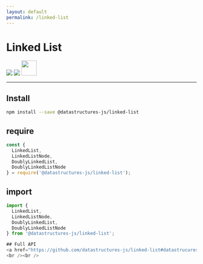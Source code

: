 ```yaml
---
layout: default
permalink: /linked-list
---
```


# Linked List

<div class="ds-badges">
  <img src="https://img.shields.io/npm/v/@datastructures-js/linked-list.svg"/>
  <img src="https://img.shields.io/npm/dm/@datastructures-js/linked-list.svg"/>
  <img src="https://user-images.githubusercontent.com/6517308/121813242-859a9700-cc6b-11eb-99c0-49e5bb63005b.jpg" width="40">
</div>
<hr />

## Install
```sh
npm install --save @datastructures-js/linked-list
```

## require
```js
const {
  LinkedList,
  LinkedListNode,
  DoublyLinkedList,
  DoublyLinkedListNode
} = require('@datastructures-js/linked-list');
```

## import
```js
import {
  LinkedList,
  LinkedListNode,
  DoublyLinkedList,
  DoublyLinkedListNode
} from '@datastructures-js/linked-list';

## Full API
<a href="https://github.com/datastructures-js/linked-list#datastrucures-jslinked-list">datastructures-js/linked-list</a>
<br /><br />
